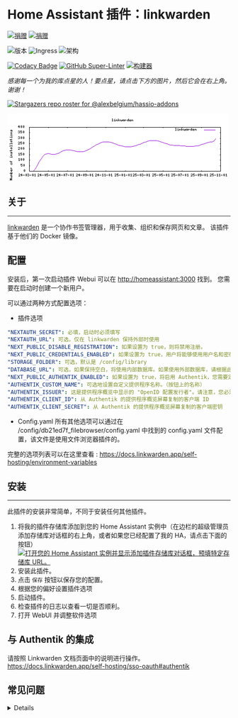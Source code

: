 # Home Assistant 插件：linkwarden

[![捐赠][donation-badge]](https://www.buymeacoffee.com/alexbelgium)
[![捐赠][paypal-badge]](https://www.paypal.com/donate/?hosted_button_id=DZFULJZTP3UQA)

![版本](https://img.shields.io/badge/dynamic/json?label=Version&query=%24.version&url=https%3A%2F%2Fraw.githubusercontent.com%2Falexbelgium%2Fhassio-addons%2Fmaster%2Flinkwarden%2Fconfig.json)
![Ingress](https://img.shields.io/badge/dynamic/json?label=Ingress&query=%24.ingress&url=https%3A%2F%2Fraw.githubusercontent.com%2Falexbelgium%2Fhassio-addons%2Fmaster%2Flinkwarden%2Fconfig.json)
![架构](https://img.shields.io/badge/dynamic/json?color=success&label=Arch&query=%24.arch&url=https%3A%2F%2Fraw.githubusercontent.com%2Falexbelgium%2Fhassio-addons%2Fmaster%2Flinkwarden%2Fconfig.json)

[![Codacy Badge](https://app.codacy.com/project/badge/Grade/9c6cf10bdbba45ecb202d7f579b5be0e)](https://www.codacy.com/gh/alexbelgium/hassio-addons/dashboard?utm_source=github.com&utm_medium=referral&utm_content=alexbelgium/hassio-addons&utm_campaign=Badge_Grade)
[![GitHub Super-Linter](https://img.shields.io/github/actions/workflow/status/alexbelgium/hassio-addons/weekly-supelinter.yaml?label=Lint%20code%20base)](https://github.com/alexbelgium/hassio-addons/actions/workflows/weekly-supelinter.yaml)
[![构建器](https://img.shields.io/github/actions/workflow/status/alexbelgium/hassio-addons/onpush_builder.yaml?label=Builder)](https://github.com/alexbelgium/hassio-addons/actions/workflows/onpush_builder.yaml)

[donation-badge]: https://img.shields.io/badge/Buy%20me%20a%20coffee%20(no%20paypal)-%23d32f2f?logo=buy-me-a-coffee&style=flat&logoColor=white
[paypal-badge]: https://img.shields.io/badge/Buy%20me%20a%20coffee%20with%20Paypal-0070BA?logo=paypal&style=flat&logoColor=white

_感谢每一个为我的库点星的人！要点星，请点击下方的图片，然后它会在右上角。谢谢！_

[![Stargazers repo roster for @alexbelgium/hassio-addons](https://raw.githubusercontent.com/alexbelgium/hassio-addons/master/.github/stars2.svg)](https://github.com/alexbelgium/hassio-addons/stargazers)

![下载演变](https://raw.githubusercontent.com/alexbelgium/hassio-addons/master/linkwarden/stats.png)

## 关于

---

[linkwarden](https://linkwarden.app/) 是一个协作书签管理器，用于收集、组织和保存网页和文章。
该插件基于他们的 Docker 镜像。

## 配置

安装后，第一次启动插件
Webui 可以在 <http://homeassistant:3000> 找到。
您需要在启动时创建一个新用户。

可以通过两种方式配置选项：

- 插件选项

```yaml
"NEXTAUTH_SECRET": 必填，启动时必须填写
"NEXTAUTH_URL": 可选，仅在 linkwarden 保持外部时使用
"NEXT_PUBLIC_DISABLE_REGISTRATION": 如果设置为 true，则将禁用注册。
"NEXT_PUBLIC_CREDENTIALS_ENABLED": 如果设置为 true，用户将能够使用用户名和密码登录。
"STORAGE_FOLDER": 可选，默认是 /config/library
"DATABASE_URL": 可选，如果保持空白，将使用内部数据库。如果使用外部数据库，请根据此设计修改 postgresql://postgres:homeassistant@localhost:5432/linkwarden。
"NEXT_PUBLIC_AUTHENTIK_ENABLED": 如果设置为 true，将启用 Authentik，您需要定义以下变量。
"AUTHENTIK_CUSTOM_NAME": 可选地设置自定义提供程序名称。（按钮上的名称）
"AUTHENTIK_ISSUER": 这是提供程序概览中显示的 "OpenID 配置发行者"。请注意，您必须删除 URL 末尾的 "/"。应如下所示：`https://authentik.my-doma.in/application/o/linkwarden`
"AUTHENTIK_CLIENT_ID": 从 Authentik 的提供程序概览屏幕复制的客户端 ID
"AUTHENTIK_CLIENT_SECRET": 从 Authentik 的提供程序概览屏幕复制的客户端密钥
```

- Config.yaml
所有其他选项可以通过在 /config/db21ed7f_filebrowser/config.yaml 中找到的 config.yaml 文件配置，该文件是使用文件浏览器插件的。

完整的选项列表可以在这里查看 : https://docs.linkwarden.app/self-hosting/environment-variables

## 安装

---

此插件的安装非常简单，不同于安装任何其他插件。

1. 将我的插件存储库添加到您的 Home Assistant 实例中（在边栏的超级管理员添加存储库对话框的右上角，或者如果您已经配置了我的 HA，请点击下面的按钮）
   [![打开您的 Home Assistant 实例并显示添加插件存储库对话框，预填特定存储库 URL。](https://my.home-assistant.io/badges/supervisor_add_addon_repository.svg)](https://my.home-assistant.io/redirect/supervisor_add_addon_repository/?repository_url=https%3A%2F%2Fgithub.com%2Falexbelgium%2Fhassio-addons)
1. 安装此插件。
1. 点击 `保存` 按钮以保存您的配置。
1. 根据您的偏好设置插件选项
1. 启动插件。
1. 检查插件的日志以查看一切是否顺利。
1. 打开 WebUI 并调整软件选项

## 与 Authentik 的集成

请按照 Linkwarden 文档页面中的说明进行操作。 https://docs.linkwarden.app/self-hosting/sso-oauth#authentik



## 常见问题

<details>
 

## 支持

在 GitHub 上创建一个问题，或在 [Home Assistant 论坛](https://community.home-assistant.io/t/home-assistant-addon-linkwarden/279247) 上提问。

---

![插图](https://raw.githubusercontent.com/alexbelgium/hassio-addons/master/linkwarden/illustration.png)